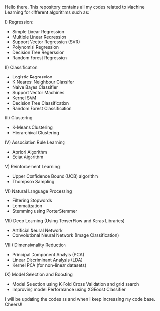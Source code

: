Hello there,
This repository contains all my codes related to Machine Learning for different algorithms such as:

I) Regression:
* Simple Linear Regression
* Multiple Linear Regression
* Support Vector Regression (SVR)
* Polynomial Regression
* Decision Tree Regerssion
* Random Forest Regression

II) Classification
* Logistic Regression
* K Nearest Neighbour Classifer
* Naive Bayes Classifier
* Support Vector Machines
* Kernel SVM
* Decision Tree Classification
* Random Forest Classification

III) Clustering
* K-Means Clustering
* Hierarchical Clustering

IV) Association Rule Learning
* Apriori Algorithm
* Eclat Algorithm

V) Reinforcement Learning
* Upper Confidence Bound (UCB) algorithm
* Thompson Sampling

VI) Natural Language Processing
* Filtering Stopwords
* Lemmatization
* Stemming using PorterStemmer

VII) Deep Learning (Using TenserFlow and Keras Libraries)
* Artificial Neural Network
* Convolutional Neural Network (Image Classification)

VIII) Dimensionality Reduction   
* Principal Component Analyis (PCA) 
* Linear Discriminant Analysis (LDA)
* Kernel PCA (for non-linear datasets)

IX) Model Selection and Boosting    
* Model Selection using K-Fold Cross Validation and grid search
* Improving model Performance using XGBoost Classifier

I will be updating the codes as and when  I keep increasing my code base.
Cheers!!
